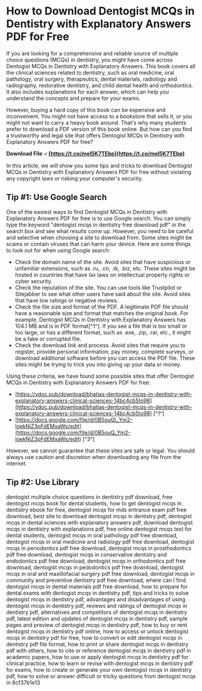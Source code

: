 
 
# How to Download Dentogist MCQs in Dentistry with Explanatory Answers PDF for Free
 
If you are looking for a comprehensive and reliable source of multiple choice questions (MCQs) in dentistry, you might have come across Dentogist MCQs in Dentistry with Explanatory Answers. This book covers all the clinical sciences related to dentistry, such as oral medicine, oral pathology, oral surgery, therapeutics, dental materials, radiology and radiography, restorative dentistry, and child dental health and orthodontics. It also includes explanations for each answer, which can help you understand the concepts and prepare for your exams.
 
However, buying a hard copy of this book can be expensive and inconvenient. You might not have access to a bookstore that sells it, or you might not want to carry a heavy book around. That's why many students prefer to download a PDF version of this book online. But how can you find a trustworthy and legal site that offers Dentogist MCQs in Dentistry with Explanatory Answers PDF for free?
 
**Download File 🗸 [https://t.co/mel5K7TEbp](https://t.co/mel5K7TEbp)**


 
In this article, we will show you some tips and tricks to download Dentogist MCQs in Dentistry with Explanatory Answers PDF for free without violating any copyright laws or risking your computer's security.
 
## Tip #1: Use Google Search
 
One of the easiest ways to find Dentogist MCQs in Dentistry with Explanatory Answers PDF for free is to use Google search. You can simply type the keyword "dentogist mcqs in dentistry free download pdf" in the search box and see what results come up. However, you need to be careful and selective when choosing a site to download from. Some sites might be scams or contain viruses that can harm your device. Here are some things to look out for when using Google search:
 
- Check the domain name of the site. Avoid sites that have suspicious or unfamiliar extensions, such as .ru, .cn, .tk, .biz, etc. These sites might be hosted in countries that have lax laws on intellectual property rights or cyber security.
- Check the reputation of the site. You can use tools like Trustpilot or Sitejabber to see what other users have said about the site. Avoid sites that have low ratings or negative reviews.
- Check the file size and format of the PDF. A legitimate PDF file should have a reasonable size and format that matches the original book. For example, Dentogist MCQs in Dentistry with Explanatory Answers has 104.1 MB and is in PDF format[^1^]. If you see a file that is too small or too large, or has a different format, such as .exe, .zip, .rar, etc., it might be a fake or corrupted file.
- Check the download link and process. Avoid sites that require you to register, provide personal information, pay money, complete surveys, or download additional software before you can access the PDF file. These sites might be trying to trick you into giving up your data or money.

Using these criteria, we have found some possible sites that offer Dentogist MCQs in Dentistry with Explanatory Answers PDF for free:

- [https://vdoc.pub/download/bhatias-dentogist-mcqs-in-dentistry-with-explanatory-answers-clinical-sciences-14bc4cb5to98](https://vdoc.pub/download/bhatias-dentogist-mcqs-in-dentistry-with-explanatory-answers-clinical-sciences-14bc4cb5to98) [^1^]
- [https://docs.google.com/file/d/0B5ouQ\_Ym2-loekNiZ3pFdEMxaWs/edit](https://docs.google.com/file/d/0B5ouQ_Ym2-loekNiZ3pFdEMxaWs/edit) [^3^]

However, we cannot guarantee that these sites are safe or legal. You should always use caution and discretion when downloading any file from the internet.
 
## Tip #2: Use Library

dentogist multiple choice questions in dentistry pdf download,  free dentogist mcqs book for dental students,  how to get dentogist mcqs in dentistry ebook for free,  dentogist mcqs for mds entrance exam pdf free download,  best site to download dentogist mcqs in dentistry pdf,  dentogist mcqs in dental sciences with explanatory answers pdf,  download dentogist mcqs in dentistry with explanations pdf,  free online dentogist mcqs test for dental students,  dentogist mcqs in oral pathology pdf free download,  dentogist mcqs in oral medicine and radiology pdf free download,  dentogist mcqs in periodontics pdf free download,  dentogist mcqs in prosthodontics pdf free download,  dentogist mcqs in conservative dentistry and endodontics pdf free download,  dentogist mcqs in orthodontics pdf free download,  dentogist mcqs in pedodontics pdf free download,  dentogist mcqs in oral and maxillofacial surgery pdf free download,  dentogist mcqs in community and preventive dentistry pdf free download,  where can I find dentogist mcqs in dental materials pdf free download,  how to prepare for dental exams with dentogist mcqs in dentistry pdf,  tips and tricks to solve dentogist mcqs in dentistry pdf,  advantages and disadvantages of using dentogist mcqs in dentistry pdf,  reviews and ratings of dentogist mcqs in dentistry pdf,  alternatives and competitors of dentogist mcqs in dentistry pdf,  latest edition and updates of dentogist mcqs in dentistry pdf,  sample pages and preview of dentogist mcqs in dentistry pdf,  how to buy or rent dentogist mcqs in dentistry pdf online,  how to access or unlock dentogist mcqs in dentistry pdf for free,  how to convert or edit dentogist mcqs in dentistry pdf file format,  how to print or share dentogist mcqs in dentistry pdf with others,  how to cite or reference dentogist mcqs in dentistry pdf in academic papers,  how to use or apply dentogist mcqs in dentistry pdf for clinical practice,  how to learn or revise with dentogist mcqs in dentistry pdf for exams,  how to create or generate your own dentogist mcqs in dentistry pdf,  how to solve or answer difficult or tricky questions from dentogist mcqs in
 8cf37b1e13


